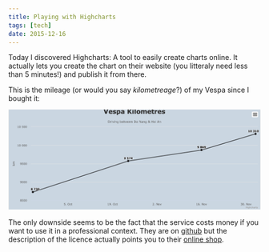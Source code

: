 ```yaml
---
title: Playing with Highcharts
tags: [tech]
date: 2015-12-16
---
```


Today I discovered Highcharts: A tool to easily create charts online. It actually lets you create the chart on their website (you litteraly need less than 5 minutes!) and publish it from there.

This is the mileage (or would you say _kilometreage_?) of my Vespa since I bought it:

[![Highcharts](highcharts_chart.png)](https://app.everviz.com/show/opequb?redirected-from-hs)

The only downside seems to be the fact that the service costs money if you want to use it in a professional context. They are on [github](https://github.com/highcharts/highcharts) but the description of the licence actually points you to their [online shop](http://shop.highsoft.com/).